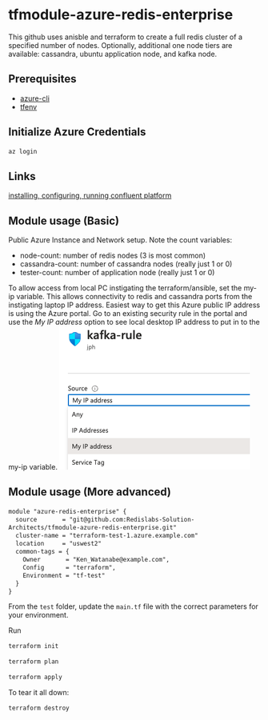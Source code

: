 # tfmodule-azure-redis-enterprise

This github uses anisble and terraform to create a full redis cluster of a specified number of nodes.  Optionally, additional one node tiers are available:  cassandra, ubuntu application node, and kafka node.

## Prerequisites 

* [azure-cli](https://docs.microsoft.com/en-us/cli/azure/install-azure-cli-apt?view=azure-cli-latest)
* [tfenv](https://github.com/tfutils/tfenv)

## Initialize Azure Credentials

```BASH
az login
```

## Links
[installing, configuring, running confluent platform](https://docs.confluent.io/platform/current/installation/installing_cp/deb-ubuntu.html)

## Module usage (Basic)

Public Azure Instance and Network setup.  Note the count variables:

* node-count:       number of redis nodes (3 is most common)
* cassandra-count:  number of cassandra nodes (really just 1 or 0)
* tester-count:     number of application node (really just 1 or 0)

To allow access from local PC instigating the terraform/ansible, set the my-ip variable.  This allows connectivity to redis and cassandra ports from the instigating laptop IP address.  Easiest way to get this Azure public IP address is using the Azure portal.  Go to an existing security rule in the portal and use the *My IP address* option to see local desktop IP address to put in to the my-ip variable.
![myip](images/MyIPAddress.png)

## Module usage (More advanced)

```
module "azure-redis-enterprise" {
  source       = "git@github.com:Redislabs-Solution-Architects/tfmodule-azure-redis-enterprise.git"
  cluster-name = "terraform-test-1.azure.example.com"
  location     = "uswest2"
  common-tags = {
    Owner       = "Ken_Watanabe@example.com",
    Config      = "terraform",
    Environment = "tf-test"
  }
}

```

From the `test` folder, update the `main.tf` file with the correct parameters for your environment.

Run
```bash
terraform init
```

```bash
terraform plan
```

```bash
terraform apply
```

To tear it all down:
```bash
terraform destroy
```
